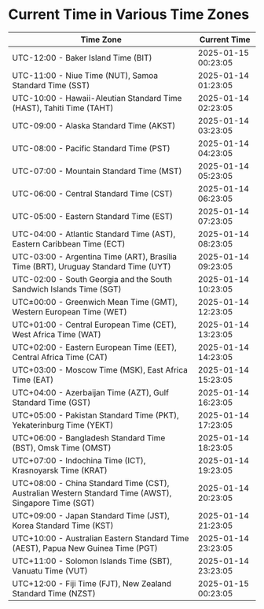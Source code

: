 # Current Time in Various Time Zones

| Time Zone | Current Time |
|-----------|--------------|
| UTC-12:00 - Baker Island Time (BIT) | 2025-01-15 00:23:05 |
| UTC-11:00 - Niue Time (NUT), Samoa Standard Time (SST) | 2025-01-14 01:23:05 |
| UTC-10:00 - Hawaii-Aleutian Standard Time (HAST), Tahiti Time (TAHT) | 2025-01-14 02:23:05 |
| UTC-09:00 - Alaska Standard Time (AKST) | 2025-01-14 03:23:05 |
| UTC-08:00 - Pacific Standard Time (PST) | 2025-01-14 04:23:05 |
| UTC-07:00 - Mountain Standard Time (MST) | 2025-01-14 05:23:05 |
| UTC-06:00 - Central Standard Time (CST) | 2025-01-14 06:23:05 |
| UTC-05:00 - Eastern Standard Time (EST) | 2025-01-14 07:23:05 |
| UTC-04:00 - Atlantic Standard Time (AST), Eastern Caribbean Time (ECT) | 2025-01-14 08:23:05 |
| UTC-03:00 - Argentina Time (ART), Brasília Time (BRT), Uruguay Standard Time (UYT) | 2025-01-14 09:23:05 |
| UTC-02:00 - South Georgia and the South Sandwich Islands Time (SGT) | 2025-01-14 10:23:05 |
| UTC±00:00 - Greenwich Mean Time (GMT), Western European Time (WET) | 2025-01-14 12:23:05 |
| UTC+01:00 - Central European Time (CET), West Africa Time (WAT) | 2025-01-14 13:23:05 |
| UTC+02:00 - Eastern European Time (EET), Central Africa Time (CAT) | 2025-01-14 14:23:05 |
| UTC+03:00 - Moscow Time (MSK), East Africa Time (EAT) | 2025-01-14 15:23:05 |
| UTC+04:00 - Azerbaijan Time (AZT), Gulf Standard Time (GST) | 2025-01-14 16:23:05 |
| UTC+05:00 - Pakistan Standard Time (PKT), Yekaterinburg Time (YEKT) | 2025-01-14 17:23:05 |
| UTC+06:00 - Bangladesh Standard Time (BST), Omsk Time (OMST) | 2025-01-14 18:23:05 |
| UTC+07:00 - Indochina Time (ICT), Krasnoyarsk Time (KRAT) | 2025-01-14 19:23:05 |
| UTC+08:00 - China Standard Time (CST), Australian Western Standard Time (AWST), Singapore Time (SGT) | 2025-01-14 20:23:05 |
| UTC+09:00 - Japan Standard Time (JST), Korea Standard Time (KST) | 2025-01-14 21:23:05 |
| UTC+10:00 - Australian Eastern Standard Time (AEST), Papua New Guinea Time (PGT) | 2025-01-14 23:23:05 |
| UTC+11:00 - Solomon Islands Time (SBT), Vanuatu Time (VUT) | 2025-01-14 23:23:05 |
| UTC+12:00 - Fiji Time (FJT), New Zealand Standard Time (NZST) | 2025-01-15 00:23:05 |
